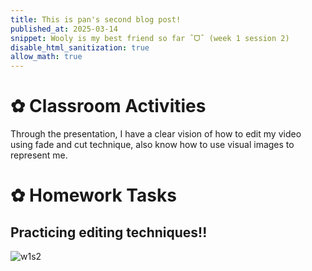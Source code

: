 ```yaml
---
title: This is pan's second blog post!
published_at: 2025-03-14
snippet: Wooly is my best friend so far ˆᗜˆ (week 1 session 2)
disable_html_sanitization: true
allow_math: true
---
```


# ✿ Classroom Activities
Through the presentation, I have a clear vision of how to edit my video using fade and cut technique, also know how to use visual images to represent me.

# ✿ Homework Tasks

## Practicing editing techniques!!

![w1s2](classroomactivities/week1ses2.png)